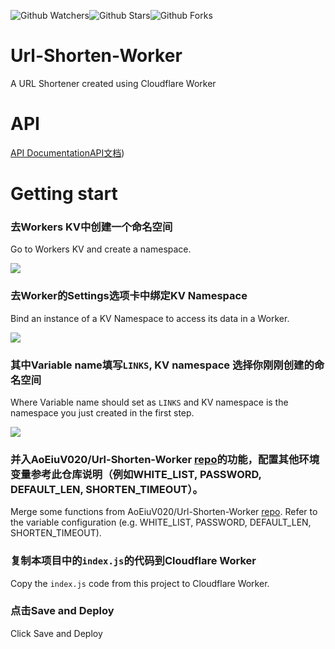 ![Github Watchers](https://badgen.net/github/watchers/openwrtbuild/Url-Shorten-Worker)![Github Stars](https://badgen.net/github/stars/openwrtbuild/Url-Shorten-Worker)![Github Forks](https://badgen.net/github/forks/openwrtbuild/Url-Shorten-Worker)

# Url-Shorten-Worker
A URL Shortener created using Cloudflare Worker

# API

[API Documentation](docs/API.md)[API文档](docs/API_zh-hans.md))

# Getting start
### 去Workers KV中创建一个命名空间

Go to Workers KV and create a namespace.

![](docs/kv_create_namespace.png)

### 去Worker的Settings选项卡中绑定KV Namespace

Bind an instance of a KV Namespace to access its data in a Worker.

![](docs/worker_settings.jpg)

### 其中Variable name填写`LINKS`, KV namespace 选择你刚刚创建的命名空间

Where Variable name should set as `LINKS` and KV namespace is the namespace you just created in the first step.

![](docs/worker_kv_binding.png)

### 并入AoEiuV020/Url-Shorten-Worker [repo](https://github.com/AoEiuV020/Url-Shorten-Worker)的功能，配置其他环境变量参考此仓库说明（例如WHITE_LIST, PASSWORD, DEFAULT_LEN, SHORTEN_TIMEOUT）。

Merge some functions from AoEiuV020/Url-Shorten-Worker [repo](https://github.com/AoEiuV020/Url-Shorten-Worker). Refer to the variable configuration (e.g. WHITE_LIST, PASSWORD, DEFAULT_LEN, SHORTEN_TIMEOUT).

### 复制本项目中的`index.js`的代码到Cloudflare Worker 

Copy the `index.js` code from this project to Cloudflare Worker. 

### 点击Save and Deploy

Click Save and Deploy

